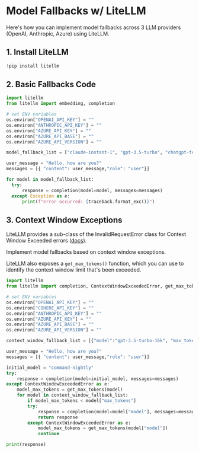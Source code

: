 # Model Fallbacks w/ LiteLLM

Here's how you can implement model fallbacks across 3 LLM providers (OpenAI, Anthropic, Azure) using LiteLLM. 

## 1. Install LiteLLM
```python 
!pip install litellm
```

## 2. Basic Fallbacks Code 
```python 
import litellm
from litellm import embedding, completion

# set ENV variables
os.environ["OPENAI_API_KEY"] = ""
os.environ["ANTHROPIC_API_KEY"] = ""
os.environ["AZURE_API_KEY"] = ""
os.environ["AZURE_API_BASE"] = ""
os.environ["AZURE_API_VERSION"] = ""

model_fallback_list = ["claude-instant-1", "gpt-3.5-turbo", "chatgpt-test"]

user_message = "Hello, how are you?"
messages = [{ "content": user_message,"role": "user"}]

for model in model_fallback_list:
  try:
      response = completion(model=model, messages=messages)
  except Exception as e:
      print(f"error occurred: {traceback.format_exc()}")
```

## 3. Context Window Exceptions 
LiteLLM provides a sub-class of the InvalidRequestError class for Context Window Exceeded errors ([docs](https://docs.litellm.ai/docs/exception_mapping)).

Implement model fallbacks based on context window exceptions. 

LiteLLM also exposes a `get_max_tokens()` function, which you can use to identify the context window limit that's been exceeded. 

```python 
import litellm
from litellm import completion, ContextWindowExceededError, get_max_tokens

# set ENV variables
os.environ["OPENAI_API_KEY"] = ""
os.environ["COHERE_API_KEY"] = ""
os.environ["ANTHROPIC_API_KEY"] = ""
os.environ["AZURE_API_KEY"] = ""
os.environ["AZURE_API_BASE"] = ""
os.environ["AZURE_API_VERSION"] = ""

context_window_fallback_list = [{"model":"gpt-3.5-turbo-16k", "max_tokens": 16385}, {"model":"gpt-4-32k", "max_tokens": 32768}, {"model": "claude-instant-1", "max_tokens":100000}]

user_message = "Hello, how are you?"
messages = [{ "content": user_message,"role": "user"}]

initial_model = "command-nightly"
try:
    response = completion(model=initial_model, messages=messages)
except ContextWindowExceededError as e:
    model_max_tokens = get_max_tokens(model)
    for model in context_window_fallback_list:
        if model_max_tokens < model["max_tokens"]
        try:
            response = completion(model=model["model"], messages=messages)
            return response
        except ContextWindowExceededError as e:
            model_max_tokens = get_max_tokens(model["model"])
            continue

print(response)
```